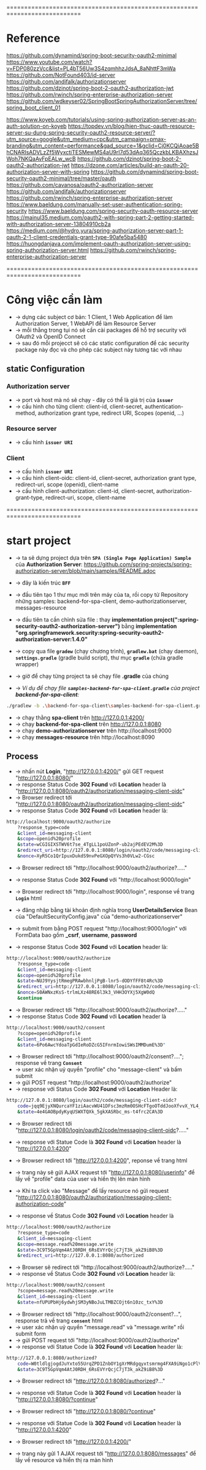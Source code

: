 ===========================================================================
# Reference

https://github.com/dynamind/spring-boot-security-oauth2-minimal
https://www.youtube.com/watch?v=FDP080zzVcc&list=PL4bT56Uw3S4zqmhhzJdsA_8aNhttF3mWa
https://github.com/NotFound403/id-server
https://github.com/andifalk/authorizationserver
https://github.com/dzinot/spring-boot-2-oauth2-authorization-jwt
https://github.com/rwinch/spring-enterprise-authorization-server
https://github.com/wdkeyser02/SpringBootSpringAuthorizationServer/tree/spring_boot_client_01

https://www.koyeb.com/tutorials/using-spring-authorization-server-as-an-auth-solution-on-koyeb
https://topdev.vn/blog/hien-thuc-oauth-resource-server-su-dung-spring-security-oauth2-resource-server/?utm_source=google&utm_medium=cpc&utm_campaign=pmax-branding&utm_content=performance&gad_source=1&gclid=Cj0KCQiAoae5BhCNARIsADVLzZf5WyxctiTESMewMS4aU9rI7d53dAq365QczkbLKBAXhzsJWoh7NKQaAvFpEALw_wcB
https://github.com/dzinot/spring-boot-2-oauth2-authorization-jwt
https://dzone.com/articles/build-an-oauth-20-authorization-server-with-spring
https://github.com/dynamind/spring-boot-security-oauth2-minimal/tree/master/oauth
https://github.com/cavanosa/oauth2-authorization-server
https://github.com/andifalk/authorizationserver
https://github.com/rwinch/spring-enterprise-authorization-server
https://www.baeldung.com/manually-set-user-authentication-spring-security
https://www.baeldung.com/spring-security-oauth-resource-server
https://mainul35.medium.com/oauth2-with-spring-part-2-getting-started-with-authorization-server-13804910cb2a
https://medium.com/@hydro.yura/spring-authorization-server-part-1-oauth-2-1-client-credentials-grant-type-90afe5ba5480
https://huongdanjava.com/implement-oauth-authorization-server-using-spring-authorization-server.html
https://github.com/rwinch/spring-enterprise-authorization-server

===========================================================================

# Công việc cần làm
* -> dựng các subject cơ bản: 1 Client, 1 Web Application để làm Authorization Server, 1 WebAPI để làm Resource Server
* -> mỗi thằng trong tụi nó sẽ cần cài packages để hỗ trợ security với OAuth2 và OpenID Connect
* -> sau đó mỗi projecct sẽ có các static configuration để các security package này đọc và cho phép các subject này tương tác với nhau

## static Configuration

### Authorization server
* -> port và host mà nó sẽ chạy - đây có thể là giá trị của **`issuer`**
* -> cấu hình cho từng client: client-id, client-secret, authentication-method, authorization grant type, redirect URI, Scopes (openid, ...)

### Resource server
* -> cấu hình **`issuer URI`**

### Client
* -> cấu hình **`issuer URI`**
* -> cấu hình client-oidc: client-id, client-secret, authorization grant type, redirect-uri, scope (openid), client-name
* -> cấu hình client-authorization: client-id, client-secret, authorization-grant-type, redirect-uri, scope, client-name

===========================================================================
# start project 
* -> ta sẽ dựng project dựa trên **`SPA (Single Page Application) Sample`** của **Authorization Server**: https://github.com/spring-projects/spring-authorization-server/blob/main/samples/README.adoc
* -> đây là kiến trúc **`BFF`**

* -> đầu tiên tạo 1 thư mục mới trên máy của ta, rồi copy từ Repository những samples: backend-for-spa-client, demo-authorizationserver, messages-resource

* -> đầu tiên ta cần chỉnh sửa file : thay **implementation project(":spring-security-oauth2-authorization-server")** bằng **implementation "org.springframework.security:spring-security-oauth2-authorization-server:1.4.0"**

* -> copy qua file **`gradew`** (chạy chương trình), **`gradlew.bat`** (chạy daemon), **`settings.gradle`** (gradle build script), thư mục **`gradle`** (chứa gradle wrapper)

* -> giờ để chạy từng project ta sẽ chạy file **.gradle** của chúng
* -> _Ví dụ để chạy file **`samples-backend-for-spa-client.gradle`** của project **backend-for-spa-client**:_
```bash
./gradlew -b .\backend-for-spa-client\samples-backend-for-spa-client.gradle bootRun
```

* -> chạy thằng **spa-client** trên http://127.0.0.1:4200/
* -> chạy **backend-for-spa-client** trên http://127.0.0.1:8080
* -> chạy **demo-authorizationserver** trên http://localhost:9000
* -> chạy **messages-resource** trên http://localhost:8090

## Process
* -> nhấn nút **Login**, "http://127.0.0.1:4200/" gửi GET request "http://127.0.0.1:8080/"
* -> response Status Code **302 Found** với **Location** header là "http://127.0.0.1:8080/oauth2/authorization/messaging-client-oidc"
* -> Browser redirect tới "http://127.0.0.1:8080/oauth2/authorization/messaging-client-oidc"
* -> response Status Code **302 Found** với **Location** header là:
```bash
http://localhost:9000/oauth2/authorize
    ?response_type=code
    &client_id=messaging-client
    &scope=openid%20profile
    &state=wCGIGIXSTWV6t7se_4TgLL1poUZonP-ub2ajPEdEV2M%3D
    &redirect_uri=http://127.0.0.1:8080/login/oauth2/code/messaging-client-oidc
    &nonce=XyR5Co1QrIpuxDukdS9nvPeGXOpQYVs3h0VLw2-CGsc
```

* -> Browser redirect tới "http://localhost:9000/oauth2/authorize?....."
* -> response Status Code **302 Found** với "http://localhost:9000/login"

* -> Browser redirect tới "http://localhost:9000/login", response về trang **`Login`** html

* -> đăng nhập bằng tài khoản định nghĩa trong **UserDetailsService** Bean của "DefaultSecurityConfig.java" của "demo-authorizationserver"
* -> submit from bằng POST request "http://localhost:9000/login" với FormData bao gồm **_csrf**, **username**, **password**
* -> response Status Code **302 Found** với **Location** header là:
```bash
http://localhost:9000/oauth2/authorize
    ?response_type=code
    &client_id=messaging-client
    &scope=openid%20profile
    &state=NUJ9YysjtRmegPRAwbhnljPgB-lnr5-dODYfFF8t4Rc%3D
    &redirect_uri=http://127.0.0.1:8080/login/oauth2/code/messaging-client-oidc
    &nonce=S0AWNxzKsS-trlmLXz48RE6l3k3_VHH3OYXj5XgW0dQ
    &continue
```

* -> Browser redirect tới "http://localhost:9000/oauth2/authorize?....."
* -> response Status Code **302 Found** với **Location** header là 
```bash
http://localhost:9000/oauth2/consent
    ?scope=openid%20profile
    &client_id=messaging-client
    &state=6Po6AwcYdoaTpGdIeRoDZcG5IFnrmIowiSWsIMMDumE%3D"
```

* -> Browser redirect tới "http://localhost:9000/oauth2/consent?...."; response về trang **`Consent`**
* -> user xác nhận uỷ quyền "profile" cho "message-client" và bấm submit
* -> gửi POST request "http://localhost:9000/oauth2/authorize" 
* -> response với Status Code **302 Found** với **Location** Header là:
```bash
http://127.0.0.1:8080/login/oauth2/code/messaging-client-oidc?  
    code=jqq9EjyXNQurcaYF1ziAacvWU41DFsc3mzRm0OSHcFTgoOTddJooXfvvX_YL4_tKdoiMMLR9OsOehpenl-UPTxCQq1-jd6KxQduckWsTeG75ywT06I3LdUZht9mr_Cuc
    &state=4e4GAOBpdyKyqUSWXTQXk_5gkXASRbc_ms-t4frc2CA%3D
```

* -> Browser redirect tới "http://127.0.0.1:8080/login/oauth2/code/messaging-client-oidc?....."
* -> response với Statue Code là **302 Found** với **Location** header là "http://127.0.0.1:4200"

* -> Browser redirect tới "http://127.0.0.1:4200", reponse về trang html
* -> trang này sẽ gửi AJAX request tới "http://127.0.0.1:8080/userinfo" để lấy về "profile" data của user và hiền thị lên màn hình

* -> Khi ta click vào "Message" để lấy resource nó gửi request "http://127.0.0.1:8080/oauth2/authorization/messaging-client-authorization-code"
* -> response về Status Code **302 Found** với **Location** header là 
```bash
http://localhost:9000/oauth2/authorize
    ?response_type=code
    &client_id=messaging-client
    &scope=message.read%20message.write
    &state=3C9T5GpVqm4AtJ0RDH_6RsEVYrQcjC7jT3k_akZ9iB8%3D
    &redirect_uri=http://127.0.0.1:8080/authorized
```

* -> Browser sẽ redirect tới "http://localhost:9000/oauth2/authorize?....."
* -> response về Status Code **302 Found** với **Location** header là:
```bash
http://localhost:9000/oauth2/consent
    ?scope=message.read%20message.write
    &client_id=messaging-client
    &state=nfUPUPbHj6ydwhjSM3yNBoJuLTMBZCOjt6n10zc_txY%3D
```

* -> Browser redirect tới "http://localhost:9000/oauth2/consent?...", response trả về trang **`consent`** html
* -> user xác nhận uỷ quyền "message.read" và "message.write" rồi submit form
* -> gửi POST request tới "http://localhost:9000/oauth2/authorize"
* -> response với Statue Code là **302 Found** với **Location** header là:
```bash
http://127.0.0.1:8080/authorized?
    code=W0tldlgjogdJuYxto55UrqZPD1ZnbOY1gXrMRdgqyxtsmrmg4FXA9iNgo1cPlV9GLsmFYEZpldQVtoX-gGmeRMKe2EZtFxu3G2RKW0HW3PVmPu5VTBAfPWuYM3vv-EuZ
    &state=3C9T5GpVqm4AtJ0RDH_6RsEVYrQcjC7jT3k_akZ9iB8%3D
```

* -> Browser redirect tới "http://127.0.0.1:8080/authorized?..."
* -> response với Statue Code là **302 Found** với **Location** header là "http://127.0.0.1:8080/?continue"

* -> Browser redirect tới "http://127.0.0.1:8080/?continue"
* -> response với Statue Code là **302 Found** với **Location** header là "http://127.0.0.1:4200"

* -> Browser redirect tới "http://127.0.0.1:4200/"
* -> trang này gửi 1 AJAX request tới "http://127.0.0.1:8080/messages" để lầy về resource và hiển thị ra màn hình

